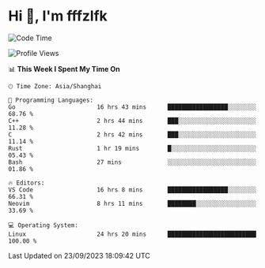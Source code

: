 # Hi 👋, I'm fffzlfk

<!--START_SECTION:waka-->
![Code Time](http://img.shields.io/badge/Code%20Time-436%20hrs%2045%20mins-blue)

![Profile Views](http://img.shields.io/badge/Profile%20Views-0-blue)

📊 **This Week I Spent My Time On** 

```text
🕑︎ Time Zone: Asia/Shanghai

💬 Programming Languages: 
Go                       16 hrs 43 mins      █████████████████░░░░░░░░   68.76 % 
C++                      2 hrs 44 mins       ███░░░░░░░░░░░░░░░░░░░░░░   11.28 % 
C                        2 hrs 42 mins       ███░░░░░░░░░░░░░░░░░░░░░░   11.14 % 
Rust                     1 hr 19 mins        █░░░░░░░░░░░░░░░░░░░░░░░░   05.43 % 
Bash                     27 mins             ░░░░░░░░░░░░░░░░░░░░░░░░░   01.86 % 

🔥 Editors: 
VS Code                  16 hrs 8 mins       █████████████████░░░░░░░░   66.31 % 
Neovim                   8 hrs 11 mins       ████████░░░░░░░░░░░░░░░░░   33.69 % 

💻 Operating System: 
Linux                    24 hrs 20 mins      █████████████████████████   100.00 % 
```


 Last Updated on 23/09/2023 18:09:42 UTC
<!--END_SECTION:waka-->
